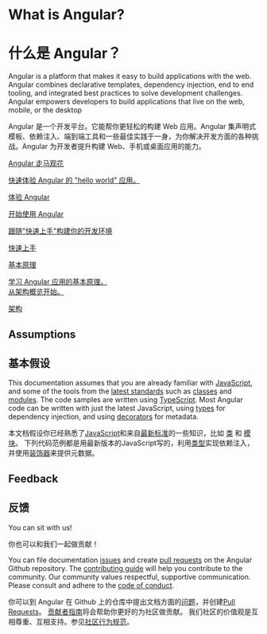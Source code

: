<h1 class="no-toc">What is Angular?</h1>
<h1 class="no-toc">什么是 Angular？</h1>

Angular is a platform that makes it easy to build applications with the web. Angular combines declarative templates, dependency injection, end to end tooling, and integrated best practices to solve development challenges. Angular empowers developers to build applications that live on the web, mobile, or the desktop

Angular 是一个开发平台。它能帮你更轻松的构建 Web 应用。Angular 集声明式模板、依赖注入、端到端工具和一些最佳实践于一身，为你解决开发方面的各种挑战。Angular 为开发者提升构建 Web、手机或桌面应用的能力。

<div class="card-container">
  <a href="generated/live-examples/toh-pt1/stackblitz.html" target="_blank" class="docs-card"
    title="通过线上编程环境体验 Angular">
      <section>Angular 走马观花</section>
      <p>快速体验 Angular 的 "hello world" 应用。</p>
      <p class="card-footer">体验 Angular</p>
  </a>

  <a href="guide/quickstart" class="docs-card" title="Angular 快速上手">
      <section>开始使用 Angular</section>
      <p>跟随"快速上手"构建你的开发环境</p>
      <p class="card-footer">快速上手</p>
  </a>

  <a href="guide/architecture" class="docs-card" title="Angular 架构">
      <section>基本原理</section>
      <p>学习 Angular 应用的基本原理。<br/>从架构概览开始。</p>
      <p class="card-footer">架构</p>
  </a>
</div>

## Assumptions

## 基本假设

This documentation assumes that you are already familiar with
[JavaScript](https://developer.mozilla.org/en-US/docs/Web/JavaScript/A_re-introduction_to_JavaScript "Learn JavaScript"),
and some of the tools from the
[latest standards](https://babeljs.io/learn-es2015/ "Latest JavaScript standards") such as
[classes](https://developer.mozilla.org/en-US/docs/Web/JavaScript/Reference/Classes "ES2015 Classes")
and [modules](https://developer.mozilla.org/en-US/docs/Web/JavaScript/Reference/Statements/import "ES2015 Modules").
The code samples are written using [TypeScript](https://www.typescriptlang.org/ "TypeScript").
Most Angular code can be written with just the latest JavaScript,
using [types](https://www.typescriptlang.org/docs/handbook/classes.html "TypeScript Types") for dependency injection,
and using [decorators](https://www.typescriptlang.org/docs/handbook/decorators.html "Decorators") for metadata.

本文档假设你已经熟悉了[JavaScript](https://developer.mozilla.org/en-US/docs/Web/JavaScript/A_re-introduction_to_JavaScript "学习 JavaScript")和来自[最新标准](https://babeljs.io/learn-es2015/ "Latest JavaScript standards")的一些知识，比如 [类](https://developer.mozilla.org/en-US/docs/Web/JavaScript/Reference/Classes "ES2015 类") 和 [模块](https://developer.mozilla.org/en-US/docs/Web/JavaScript/Reference/Statements/import "ES2015 模块")。
下列代码范例都是用最新版本的JavaScript写的，利用[类型](https://www.typescriptlang.org/docs/handbook/classes.html "TypeScript 类型")实现依赖注入，并使用[装饰器](https://www.typescriptlang.org/docs/handbook/decorators.html "装饰器")来提供元数据。

## Feedback

## 反馈

You can sit with us!

你也可以和我们一起做贡献！

You can file documentation
[issues](https://github.com/angular/angular/issues "Angular Github issues") and create
[pull requests](https://github.com/angular/angular/pulls "Angular Github pull requests")
on the Angular Github repository.
The [contributing guide](https://github.com/angular/angular/blob/master/CONTRIBUTING.md "Contributing guide")
will help you contribute to the community.
Our community values  respectful, supportive communication.
Please consult and adhere to the
[code of conduct](https://github.com/angular/code-of-conduct/blob/master/CODE_OF_CONDUCT.md "contributor code of conduct").

你可以到 Angular 在 Github 上的仓库中提出文档方面的[问题](https://github.com/angular/angular/issues "Angular Github issues")，并创建[Pull Requests](https://github.com/angular/angular/pulls "Angular Github pull requests")。
[贡献者指南](https://github.com/angular/angular/blob/master/CONTRIBUTING.md "贡献者指南")将会帮助你更好的为社区做贡献。
我们社区的价值观是互相尊重、互相支持。参见[社区行为规范](https://github.com/angular/code-of-conduct/blob/master/CODE_OF_CONDUCT.md "contributor code of conduct")。